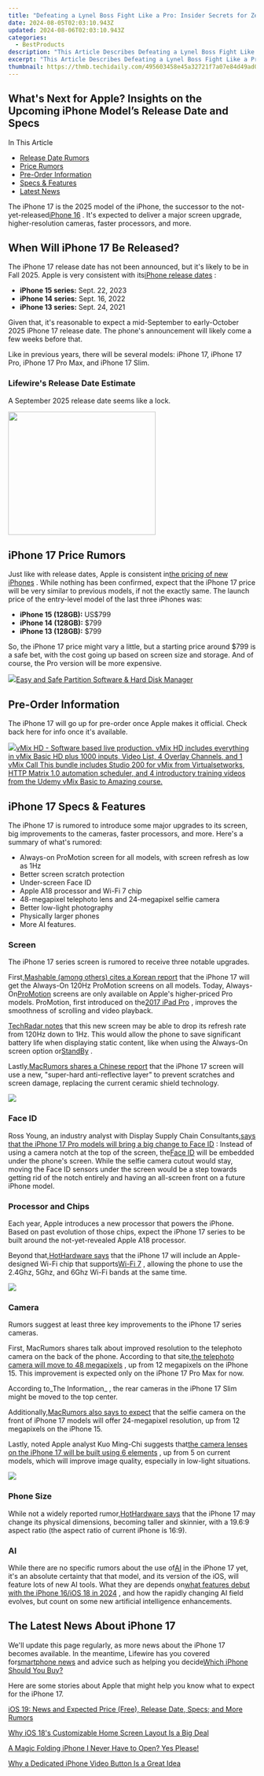 ```yaml
---
title: "Defeating a Lynel Boss Fight Like a Pro: Insider Secrets for Zelda Players"
date: 2024-08-05T02:03:10.943Z
updated: 2024-08-06T02:03:10.943Z
categories:
  - BestProducts
description: "This Article Describes Defeating a Lynel Boss Fight Like a Pro: Insider Secrets for Zelda Players"
excerpt: "This Article Describes Defeating a Lynel Boss Fight Like a Pro: Insider Secrets for Zelda Players"
thumbnail: https://thmb.techidaily.com/495603458e45a32721f7a07e84d49ad0a4941ec402ad379c10e0f3eea750a806.jpg
---
```


## What's Next for Apple? Insights on the Upcoming iPhone Model’s Release Date and Specs

 In This Article

* [Release Date Rumors](https://www.lifewire.com/#toc-when-will-iphone-17-be-released)
* [Price Rumors](https://www.lifewire.com/#toc-iphone-17-price-rumors)
* [Pre-Order Information](https://www.lifewire.com/#toc-pre-order-information)
* [Specs & Features](https://www.lifewire.com/#toc-iphone-17-specs--features)
* [Latest News](https://www.lifewire.com/#toc-the-latest-news-about-iphone-17)

 The iPhone 17 is the 2025 model of the iPhone, the successor to the not-yet-released[iPhone 16](https://www.lifewire.com/iphone-16-news-and-rumors-7111749) . It's expected to deliver a major screen upgrade, higher-resolution cameras, faster processors, and more.

## When Will iPhone 17 Be Released?

 The iPhone 17 release date has not been announced, but it's likely to be in Fall 2025\. Apple is very consistent with its[iPhone release dates](https://www.lifewire.com/when-does-new-iphone-come-out-1999740) :

* **iPhone 15 series:** Sept. 22, 2023
* **iPhone 14 series:** Sept. 16, 2022
* **iPhone 13 series:** Sept. 24, 2021

 Given that, it's reasonable to expect a mid-September to early-October 2025 iPhone 17 release date. The phone's announcement will likely come a few weeks before that.

 Like in previous years, there will be several models: iPhone 17, iPhone 17 Pro, iPhone 17 Pro Max, and iPhone 17 Slim.

### Lifewire's Release Date Estimate

A September 2025 release date seems like a lock.

<!-- affiliate ads begin -->
<a href="https://united.elfm.net/c/5597632/748964/4704" target="_top" id="748964"><img src="//a.impactradius-go.com/display-ad/4704-748964" border="0" alt="" width="300" height="250"/></a><img height="0" width="0" src="https://united.elfm.net/i/5597632/748964/4704" style="position:absolute;visibility:hidden;" border="0" />
<!-- affiliate ads end -->
## iPhone 17 Price Rumors

 Just like with release dates, Apple is consistent in[the pricing of new iPhones](https://www.lifewire.com/cost-of-iphone-1999299) . While nothing has been confirmed, expect that the iPhone 17 price will be very similar to previous models, if not the exactly same. The launch price of the entry-level model of the last three iPhones was:

* **iPhone 15 (128GB):** US$799
* **iPhone 14 (128GB):** $799
* **iPhone 13 (128GB):** $799

 So, the iPhone 17 price might vary a little, but a starting price around $799 is a safe bet, with the cost going up based on screen size and storage. And of course, the Pro version will be more expensive.

<!-- affiliate ads begin -->
<a href="https://secure.2checkout.com/order/checkout.php?PRODS=22741618&QTY=1&AFFILIATE=108875&CART=1"><img src="https://www.diskpart.com/resource/images/index/dp-index-img-banner-people@2x.png" border="0">Easy and Safe Partition Software & Hard Disk Manager</a>
<!-- affiliate ads end -->
## Pre-Order Information

 The iPhone 17 will go up for pre-order once Apple makes it official. Check back here for info once it's available.

<!-- affiliate ads begin -->
<a href="https://secure.2checkout.com/order/checkout.php?PRODS=4718730&QTY=1&AFFILIATE=108875&CART=1"> <img src="https://secure.avangate.com/images/merchant/ce9a6fb2becc2d235e62b125e9260102/products/copy_vMixCallScreenshot1-large.jpg" border="0">vMix HD - Software based live production. vMix HD includes everything in vMix Basic HD plus 1000 inputs, Video List, 4 Overlay Channels, and 1 vMix Call 
This bundle includes Studio 200 for vMix from Virtualsetworks, HTTP Matrix 1.0 automation scheduler, and 4 introductory training videos from the Udemy vMix Basic to Amazing course. </a>
<!-- affiliate ads end -->
## iPhone 17 Specs & Features

 The iPhone 17 is rumored to introduce some major upgrades to its screen, big improvements to the cameras, faster processors, and more. Here's a summary of what's rumored:

* Always-on ProMotion screen for all models, with screen refresh as low as 1Hz
* Better screen scratch protection
* Under-screen Face ID
* Apple A18 processor and Wi-Fi 7 chip
* 48-megapixel telephoto lens and 24-megapixel selfie camera
* Better low-light photography
* Physically larger phones
* More AI features.

### Screen

 The iPhone 17 series screen is rumored to receive three notable upgrades.

 First,[Mashable (among others) cites a Korean report](https://mashable.com/article/apple-iphone-17-promotion-always-on-display) that the iPhone 17 will get the Always-On 120Hz ProMotion screens on all models. Today, Always-On[ProMotion](https://www.lifewire.com/why-promotion-on-the-iphone-13-is-a-big-deal-5201956) screens are only available on Apple's higher-priced Pro models. ProMotion, first introduced on the[2017 iPad Pro](https://www.lifewire.com/ipad-comparison-chart-1994214) , improves the smoothness of scrolling and video playback.

[TechRadar notes](https://www.techradar.com/phones/iphone/the-iphone-17-could-have-a-screen-upgrade-weve-been-waiting-years-for) that this new screen may be able to drop its refresh rate from 120Hz down to 1Hz. This would allow the phone to save significant battery life when displaying static content, like when using the Always-On screen option or[StandBy](https://www.lifewire.com/use-standby-with-iphone-7555806) .

 Lastly,[MacRumors shares a Chinese report](https://www.macrumors.com/2024/03/19/iphone-17-anti-reflective-display/) that the iPhone 17 screen will use a new, "super-hard anti-reflective layer" to prevent scratches and screen damage, replacing the current ceramic shield technology.

<!-- affiliate ads begin -->
<a href="https://store.massmailsoftware.com/order/checkout.php?PRODS=1095219&QTY=1&AFFILIATE=108875&CART=1"><img src="https://secure.avangate.com/images/merchant/dc87c13749315c7217cdc4ac692e704c/banera_for_partners-20_%281%29.jpg" border="0"></a>
<!-- affiliate ads end -->
### Face ID

 Ross Young, an industry analyst with Display Supply Chain Consultants,[says that the iPhone 17 Pro models will bring a big change to Face ID](https://www.macrumors.com/2023/04/03/under-display-face-id-to-debut-on-iphone-17-pro/) : Instead of using a camera notch at the top of the screen, the[Face ID](https://www.lifewire.com/face-id-4151714) will be embedded under the phone's screen. While the selfie camera cutout would stay, moving the Face ID sensors under the screen would be a step towards getting rid of the notch entirely and having an all-screen front on a future iPhone model.

### Processor and Chips

 Each year, Apple introduces a new processor that powers the iPhone. Based on past evolution of those chips, expect the iPhone 17 series to be built around the not-yet-revealed Apple A18 processor.

 Beyond that,[HotHardware says](https://hothardware.com/news/apples-iphone-17-could-have-heavily-revised-selfie-camera) that the iPhone 17 will include an Apple-designed Wi-Fi chip that supports[Wi-Fi 7](https://www.lifewire.com/what-is-wi-fi-7-6950913) , allowing the phone to use the 2.4Ghz, 5Ghz, and 6Ghz Wi-Fi bands at the same time.  

<!-- affiliate ads begin -->
<a href="https://store.massmailsoftware.com/order/checkout.php?PRODS=1300375&QTY=1&AFFILIATE=108875&CART=1"><img src="https://secure.avangate.com/images/merchant/dc87c13749315c7217cdc4ac692e704c/banera_for_partners-15_%281%29.jpg" border="0"></a>
<!-- affiliate ads end -->
### Camera

 Rumors suggest at least three key improvements to the iPhone 17 series cameras.

 First, MacRumors shares talk about improved resolution to the telephoto camera on the back of the phone. According to that site,[the telephoto camera will move to 48 megapixels](https://www.macrumors.com/2023/12/15/iphone-17-pro-max-48mp-telephoto-lens-rumor/) , up from 12 megapixels on the iPhone 15\. This improvement is expected only on the iPhone 17 Pro Max for now.

 According to_The Information_ , the rear cameras in the iPhone 17 Slim might be moved to the top center.

 Additionally,[MacRumors also says to expect](https://www.macrumors.com/2024/01/04/kuo-iphone-17-to-feature-24mp-front-facing-camera/) that the selfie camera on the front of iPhone 17 models will offer 24-megapixel resolution, up from 12 megapixels on the iPhone 15.  

 Lastly, noted Apple analyst Kuo Ming-Chi suggests that[the camera lenses on the iPhone 17 will be built using 6 elements](https://hothardware.com/news/apples-iphone-17-could-have-heavily-revised-selfie-camera) , up from 5 on current models, which will improve image quality, especially in low-light situations.

<!-- affiliate ads begin -->
<a href="https://store.movavi.com/affiliate.php?ACCOUNT=MOVAVI&AFFILIATE=108875&PATH=https%3A%2F%2Fwww.movavi.com%3FAFFILIATE%3D108875%26RESOURCE%3DBanner%2B728x90"><img src="https://mcusercontent.com/0885a03ded3d480dca9287f12/images/2e76fe6a-3010-1b37-7846-f34ff9c6b4ca.png" border="0"></a>
<!-- affiliate ads end -->
### Phone Size

 While not a widely reported rumor,[HotHardware says](https://hothardware.com/news/apples-iphone-17-could-have-heavily-revised-selfie-camera) that the iPhone 17 may change its physical dimensions, becoming taller and skinnier, with a 19.6:9 aspect ratio (the aspect ratio of current iPhone is 16:9).

### AI

 While there are no specific rumors about the use of[AI](https://www.lifewire.com/artificial-intelligence-and-science-6386405) in the iPhone 17 yet, it's an absolute certainty that that model, and its version of the iOS, will feature lots of new AI tools. What they are depends on[what features debut with the iPhone 16/iOS 18 in 2024](https://www.lifewire.com/apple-is-using-ai-everywhere-7509132) , and how the rapidly changing AI field evolves, but count on some new artificial intelligence enhancements.

## The Latest News About iPhone 17

 We'll update this page regularly, as more news about the iPhone 17 becomes available. In the meantime, Lifewire has you covered for[smartphone news](https://www.lifewire.com/mobile-phones-4781509) and advice such as helping you decide[Which iPhone Should You Buy?](https://www.lifewire.com/pick-best-iphone-for-you-1999293)

 Here are some stories about Apple that might help you know what to expect for the iPhone 17.

[iOS 19: News and Expected Price (Free), Release Date, Specs; and More Rumors](https://www.lifewire.com/ios-19-8612549)

[Why iOS 18's Customizable Home Screen Layout Is a Big Deal](https://www.lifewire.com/ios-18-customizable-home-screen-layout-8620308)

[A Magic Folding iPhone I Never Have to Open? Yes Please!](https://www.lifewire.com/folding-iphone-8575036)

[Why a Dedicated iPhone Video Button Is a Great Idea](https://www.lifewire.com/dedicated-iphone-video-button-8546938)


<ins class="adsbygoogle"
     style="display:block"
     data-ad-format="autorelaxed"
     data-ad-client="ca-pub-7571918770474297"
     data-ad-slot="1223367746"></ins>



<ins class="adsbygoogle"
     style="display:block"
     data-ad-client="ca-pub-7571918770474297"
     data-ad-slot="8358498916"
     data-ad-format="auto"
     data-full-width-responsive="true"></ins>
